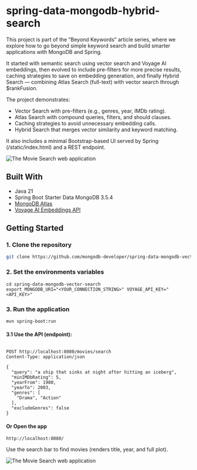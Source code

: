 # spring-data-mongodb-hybrid-search

This project is part of the “Beyond Keywords” article series, 
where we explore how to go beyond simple keyword search and build smarter applications with MongoDB and Spring.

It started with semantic search using vector search and Voyage AI embeddings, then evolved to include pre-filters for more precise results, caching strategies to save on embedding generation, and finally Hybrid Search — combining Atlas Search (full-text) with vector search through $rankFusion.

The project demonstrates:

- Vector Search with pre-filters (e.g., genres, year, IMDb rating).
- Atlas Search with compound queries, filters, and should clauses.
- Caching strategies to avoid unnecessary embedding calls.
- Hybrid Search that merges vector similarity and keyword matching.

It also includes a minimal Bootstrap-based UI served by Spring (/static/index.html) and a REST endpoint.

<img src="docs/img/webApp.png" alt="The Movie Search web application" />

## Built With

- Java 21
- Spring Boot Starter Data MongoDB 3.5.4
- [MongoDB Atlas](https://www.mongodb.com/cloud/atlas/register) 
- [Voyage AI Embeddings API](https://www.voyageai.com/)

## Getting Started
### 1. Clone the repository

```bash
git clone https://github.com/mongodb-developer/spring-data-mongodb-vector-search.git
```

### 2. Set the environments variables
```
cd spring-data-mongodb-vector-search
export MONGODB_URI="<YOUR_CONNECTION_STRING>" VOYAGE_API_KEY="<API_KEY>"
```

### 3. Run the application
```
mvn spring-boot:run
```

#### 3.1 Use the API (endpoint):

```

POST http://localhost:8080/movies/search
Content-Type: application/json

{
  "query": "a ship that sinks at night after hitting an iceberg",
  "minIMDbRating": 5,
  "yearFrom": 1980,
  "yearTo": 2003,
  "genres": [
    "Drama", "Action"
  ],
  "excludeGenres": false
}

```

#### Or Open the app
```
http://localhost:8080/
```
Use the search bar to find movies (renders title, year, and full plot).

<img src="docs/img/webAppDetails.png" alt="The Movie Search web application"/> 






 
 